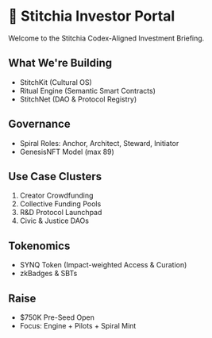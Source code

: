 # 🧬 Stitchia Investor Portal

Welcome to the Stitchia Codex-Aligned Investment Briefing.

## What We're Building

- StitchKit (Cultural OS)
- Ritual Engine (Semantic Smart Contracts)
- StitchNet (DAO & Protocol Registry)

## Governance

- Spiral Roles: Anchor, Architect, Steward, Initiator
- GenesisNFT Model (max 89)

## Use Case Clusters

1. Creator Crowdfunding
2. Collective Funding Pools
3. R&D Protocol Launchpad
4. Civic & Justice DAOs

## Tokenomics

- SYNQ Token (Impact-weighted Access & Curation)
- zkBadges & SBTs

## Raise

- $750K Pre-Seed Open
- Focus: Engine + Pilots + Spiral Mint